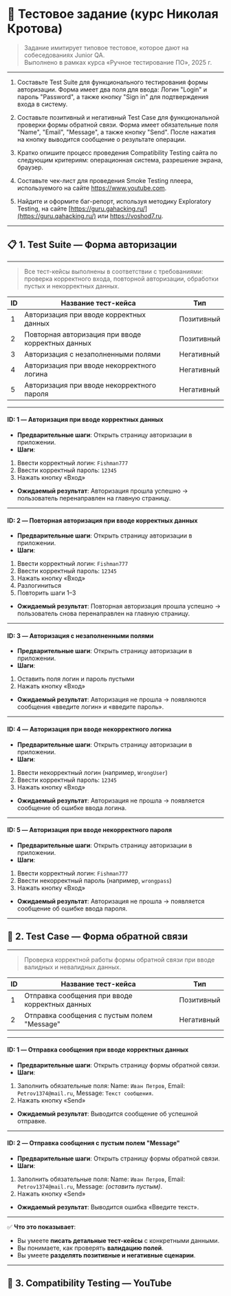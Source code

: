 #  📌 Тестовое задание (курс Николая Кротова)

> Задание имитирует типовое тестовое, которое дают на собеседованиях Junior QA.  
> Выполнено в рамках курса «Ручное тестирование ПО», 2025 г.

---

1. Составьте Test Suite для функционального тестирования формы авторизации. Форма имеет два поля для ввода: Логин "Login" и пароль "Password", а также кнопку "Sign in" для подтверждения входа в систему.

2. Составьте позитивный и негативный Test Case для функциональной проверки формы обратной связи. Форма имеет обязательные поля "Name", "Email", "Message", а также кнопку "Send". После нажатия на кнопку выводится сообщение о результате операции.

3. Кратко опишите процесс проведения Compatibility Testing сайта по следующим критериям: операционная система, разрешение экрана, браузер.

4. Составьте чек-лист для проведения Smoke Testing плеера, используемого на сайте https://www.youtube.com.

5. Найдите и оформите баг-репорт, используя методику Exploratory Testing, на сайте [https://guru.gahacking.ru/](https://guru.qahacking.ru/) или https://voshod7.ru.

---

## 📋 1. Test Suite — Форма авторизации


---

> Все тест-кейсы выполнены в соответствии с требованиями: проверка корректного входа, повторной авторизации, обработки пустых и некорректных данных.

| ID | Название тест-кейса                                | Тип       |
|----|---------------------------------------------------|-----------|
| 1  | Авторизация при вводе корректных данных           | Позитивный |
| 2  | Повторная авторизация при вводе корректных данных | Позитивный |
| 3  | Авторизация с незаполненными полями               | Негативный |
| 4  | Авторизация при вводе некорректного логина        | Негативный |
| 5  | Авторизация при вводе некорректного пароля        | Негативный |

---

#### **ID: 1 — Авторизация при вводе корректных данных**
- **Предварительные шаги**: Открыть страницу авторизации в приложении.
- **Шаги**:
 1. Ввести корректный логин: `Fishman777`
 2. Ввести корректный пароль: `12345`
 3. Нажать кнопку «Вход»
- **Ожидаемый результат**: Авторизация прошла успешно → пользователь перенаправлен на главную страницу.

---

#### **ID: 2 — Повторная авторизация при вводе корректных данных**
- **Предварительные шаги**: Открыть страницу авторизации в приложении.
- **Шаги**:
 1. Ввести корректный логин: `Fishman777`
 2. Ввести корректный пароль: `12345`
 3. Нажать кнопку «Вход»
 4. Разлогиниться
 5. Повторить шаги 1–3
- **Ожидаемый результат**: Повторная авторизация прошла успешно → пользователь снова перенаправлен на главную страницу.

---

#### **ID: 3 — Авторизация с незаполненными полями**
- **Предварительные шаги**: Открыть страницу авторизации в приложении.
- **Шаги**:
 1. Оставить поля логин и пароль пустыми
 2. Нажать кнопку «Вход»
- **Ожидаемый результат**: Авторизация не прошла → появляются сообщения «введите логин» и «введите пароль».

---

#### **ID: 4 — Авторизация при вводе некорректного логина**
- **Предварительные шаги**: Открыть страницу авторизации в приложении.
- **Шаги**:
 1. Ввести некорректный логин (например, `WrongUser`)
 2. Ввести корректный пароль: `12345`
 3. Нажать кнопку «Вход»
- **Ожидаемый результат**: Авторизация не прошла → появляется сообщение об ошибке ввода логина.

---

#### **ID: 5 — Авторизация при вводе некорректного пароля**
- **Предварительные шаги**: Открыть страницу авторизации в приложении.
- **Шаги**:
 1. Ввести корректный логин: `Fishman777`
 2. Ввести некорректный пароль (например, `wrongpass`)
 3. Нажать кнопку «Вход»
- **Ожидаемый результат**: Авторизация не прошла → появляется сообщение об ошибке ввода пароля.

---

## 📝 2. Test Case — Форма обратной связи

---

> Проверка корректной работы формы обратной связи при вводе валидных и невалидных данных.

| ID | Название тест-кейса                     | Тип       |
|----|------------------------------------------|-----------|
| 1  | Отправка сообщения при вводе корректных данных | Позитивный |
| 2  | Отправка сообщения с пустым полем "Message"   | Негативный |

---

#### **ID: 1 — Отправка сообщения при вводе корректных данных**
- **Предварительные шаги**: Открыть страницу формы обратной связи.
- **Шаги**:
 1. Заполнить обязательные поля:
    Name: `Иван Петров`,
    Email: `Petrov1374@mail.ru`,
    Message: `Текст сообщения`.
 2. Нажать кнопку «Send»
- **Ожидаемый результат**: Выводится сообщение об успешной отправке.

---

#### **ID: 2 — Отправка сообщения с пустым полем "Message"**
- **Предварительные шаги**: Открыть страницу формы обратной связи.
- **Шаги**:
 1. Заполнить обязательные поля:
    Name: `Иван Петров`,
    Email: `Petrov1374@mail.ru`,
    Message: *(оставить пустым)*.
 2. Нажать кнопку «Send»
- **Ожидаемый результат**: Выводится ошибка «Введите текст».

---

✅ **Что это показывает**:
- Вы умеете **писать детальные тест-кейсы** с конкретными данными.
- Вы понимаете, как проверять **валидацию полей**.
- Вы умеете **разделять позитивные и негативные сценарии**.

---

## 🧭 3. Compatibility Testing — YouTube

